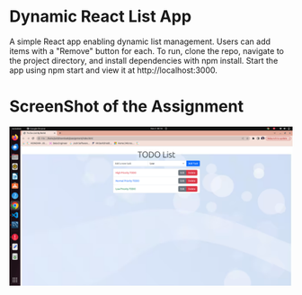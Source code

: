 # Dynamic React List App
A simple React app enabling dynamic list management. Users can add items with a "Remove" button for each. To run, clone the repo, navigate to the project directory, and install dependencies with npm install. Start the app using npm start and view it at http://localhost:3000. 

# ScreenShot of the Assignment
![TODO List App](https://github.com/RohitKumarSinha/Josh-Assigment/blob/main/Screenshot%20from%202023-11-03%2000-18-08.png)
